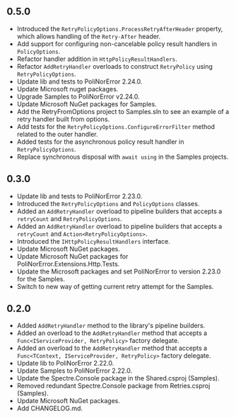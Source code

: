 ## 0.5.0

- Introduced the `RetryPolicyOptions.ProcessRetryAfterHeader` property, which allows handling of the `Retry-After` header.
- Add support for configuring non-cancelable policy result handlers in `PolicyOptions`.
- Refactor handler addition in `HttpPolicyResultHandlers`.
- Refactor `AddRetryHandler` overloads to construct `RetryPolicy` using `RetryPolicyOptions`.
- Update lib and tests to PoliNorError 2.24.0.
- Update Microsoft nuget packages.
- Upgrade Samples to PoliNorError v2.24.0.
- Update Microsoft NuGet packages for Samples.
- Add the RetryFromOptions project to Samples.sln to see an example of a retry handler built from options.
- Add tests for the `RetryPolicyOptions.ConfigureErrorFilter` method related to the outer handler.
- Added tests for the asynchronous policy result handler in `RetryPolicyOptions`.
- Replace synchronous disposal with `await using` in the Samples projects.


## 0.3.0

- Update lib and tests to PoliNorError 2.23.0.
- Introduced the `RetryPolicyOptions` and `PolicyOptions` classes.
- Added an `AddRetryHandler` overload to pipeline builders that accepts a `retryCount` and `RetryPolicyOptions`.
- Added an `AddRetryHandler` overload to pipeline builders that accepts a `retryCount` and `Action<RetryPolicyOptions>`.
- Introduced the `IHttpPolicyResultHandlers` interface.
- Update Microsoft NuGet packages.
- Update Microsoft NuGet packages for PoliNorError.Extensions.Http.Tests.
- Update the Microsoft packages and set PoliNorError to version 2.23.0 for the Samples.
- Switch to new way of getting current retry attempt for the Samples.


## 0.2.0

- Added `AddRetryHandler` method to the library's pipeline builders.
- Added an overload to the `AddRetryHandler` method that accepts a `Func<IServiceProvider, RetryPolicy>` factory delegate.
- Added an overload to the `AddRetryHandler` method that accepts a `Func<TContext, IServiceProvider, RetryPolicy>` factory delegate.
- Update lib to PoliNorError 2.22.0.
- Update Samples to PoliNorError 2.22.0.
- Update the Spectre.Console package in the Shared.csproj (Samples).
- Removed redundant Spectre.Console package from Retries.csproj (Samples).
- Update Microsoft NuGet packages.
- Add CHANGELOG.md.